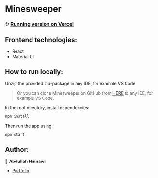 <h1 align="left">Minesweeper</h1>

### ✨ [Running version on Vercel]()


## Frontend technologies:

- React
- Material UI

## How to run locally:

Unzip the provided zip-package in any IDE, for example VS Code
> Or you can clone Minesweeper on GitHub from [HERE](https://github.com/AbdullahHinnawi/minesweeper) to any IDE, for example VS Code.

In the root directory, install dependencies:

```sh
npm install
```

Then run the app using:

```sh
npm start
```

## Author:

👤 **Abdullah Hinnawi**

- [Portfolio](https://abdullahhinnawi.com/)
